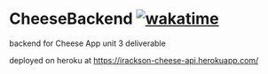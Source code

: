 # CheeseBackend [![wakatime](https://wakatime.com/badge/github/irackson/CheeseBackend.svg)](https://wakatime.com/badge/github/irackson/CheeseBackend)

backend for Cheese App unit 3 deliverable

deployed on heroku at <https://irackson-cheese-api.herokuapp.com/>
